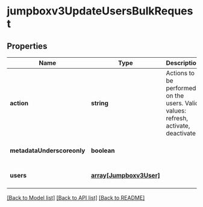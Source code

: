# jumpboxv3UpdateUsersBulkRequest

## Properties
Name | Type | Description | Notes
------------ | ------------- | ------------- | -------------
**action** | **string** | Actions to be performed on the users. Valid values: refresh, activate, deactivate | [optional] [default to null]
**metadataUnderscoreonly** | **boolean** |  | [optional] [default to null]
**users** | [**array[Jumpboxv3User]**](Jumpboxv3User.md) |  | [optional] [default to null]

[[Back to Model list]](../README.md#documentation-for-models) [[Back to API list]](../README.md#documentation-for-api-endpoints) [[Back to README]](../README.md)


